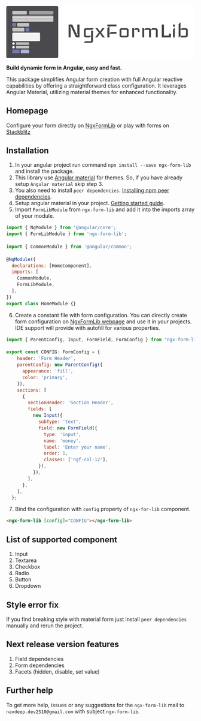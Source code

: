 ![alt text](https://github.com/Nav2510/form-lib-workspace/blob/develop/src/assets/icons/logo-lg.svg?raw=true)

**Build dynamic form in Angular, easy and fast.**

This package simplifies Angular form creation with full Angular reactive capabilities by offering a straightforward class configuration. It leverages Angular Material, utilizing material themes for enhanced functionality.

## Homepage

Configure your form directly on [NgxFormLib](https://ngx-form-lib.web.app/) or play with forms on [Stackblitz](https://stackblitz.com/edit/angular-ivy-5hodcd)


## Installation

1. In your angular project run command `npm install --save ngx-form-lib` and install the package.
2. This library use [Angular material](https://material.angular.io/) for themes. So, if you have already setup `Angular material` skip step 3.
3. You also need to install `peer dependencies`. [Installing npm peer dependencies](https://www.npmjs.com/package/npm-install-peers).
4. Setup angular material in your project. [Getting started guide](https://material.angular.io/guide/getting-started).
5. Import `FormLibModule` from `ngx-form-lib` and add it into the imports array of your module.
```javascript
import { NgModule } from '@angular/core';
import { FormLibModule } from 'ngx-form-lib';

import { CommonModule } from '@angular/common';

@NgModule({
  declarations: [HomeComponent],
  imports: [
    CommonModule,
    FormLibModule,
  ],
})
export class HomeModule {}
```
6. Create a constant file with form configuration. You can directly create form configuration on [NgxFormLib webpage](https://ngx-form-lib.web.app/) and use it in your projects. IDE support will provide with autofill for various properties.
```javascript
import { ParentConfig, Input, FormField, FormConfig } from "ngx-form-lib";

export const CONFIG: FormConfig = {
    header: 'Form Header',
    parentConfig: new ParentConfig({
      appearance: 'fill',
      color: 'primary',
    }),
    sections: [
      {
        sectionHeader: 'Section Header',
        fields: [
          new Input({
            subType: 'text',
            field: new FormField({
              type: 'input',
              name: 'money',
              label: 'Enter your name',
              order: 1,
              classes: ['ngf-col-12'],
            }),
          }),
        ],
      },
    ],
  };
  ```


7. Bind the configuration with `config` property of `ngx-for-lib` component.
```html
<ngx-form-lib [config]="CONFIG"></ngx-form-lib>
```

## List of supported component

1. Input
2. Textarea
3. Checkbox
4. Radio
5. Button
6. Dropdown

## Style error fix

If you find breaking style with material form just install `peer dependencies` manually and rerun the project.

## Next release version features

1. Field dependencies
2. Form dependencies
3. Facets (hidden, disable, set value)

## Further help

To get more help, issues or any suggestions for the `ngx-form-lib` mail to  `navdeep.dev2510@gmail.com` with subject `ngx-form-lib`.
